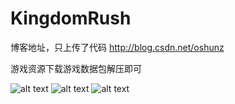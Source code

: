 # KingdomRush
博客地址，只上传了代码
http://blog.csdn.net/oshunz

游戏资源下载游戏数据包解压即可

![alt text](https://github.com/wuhaoyu1990/MagicCamera/blob/master/Screenshot_1.JPG)
![alt text](https://github.com/wuhaoyu1990/MagicCamera/blob/master/Screenshot_1.JPG)
![alt text](https://github.com/wuhaoyu1990/MagicCamera/blob/master/Screenshot_1.JPG)
